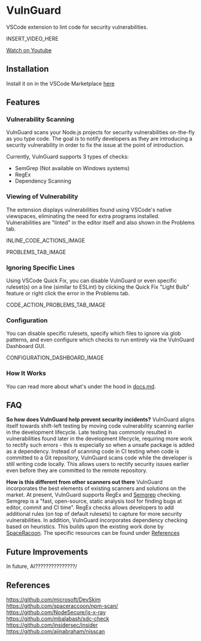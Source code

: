 # VulnGuard
VSCode extension to lint code for security vulnerabilities.

INSERT_VIDEO_HERE

[Watch on Youtube]()

## Installation
Install it on in the VSCode Marketplace [here](https://marketplace.visualstudio.com/items?itemName=itzybitzyspider.vulnguard)

## Features
### Vulnerability Scanning
VulnGuard scans your Node.js projects for security vulnerabilities on-the-fly as you type code. The goal is to notify developers as they are introducing a security vulnerability in order to fix the issue at the point of introduction.

Currently, VulnGuard supports 3 types of checks:
- SemGrep (Not available on Windows systems)
- RegEx
- Dependency Scanning

### Viewing of Vulnerability
The extension displays vulnerabilities found using VSCode's native viewspaces, eliminating the need for extra programs installed. Vulnerabilities are "linted" in the editor itself and also shown in the Problems tab.

INLINE_CODE_ACTIONS_IMAGE

PROBLEMS_TAB_IMAGE

### Ignoring Specific Lines
Using VSCode Quick Fix, you can disable VulnGuard or even specific ruleset(s) on a line (similar to ESLint) by clicking the Quick Fix "Light Bulb" feature or right click the error in the Problems tab.

CODE_ACTION_PROBLEMS_TAB_IMAGE

### Configuration
You can disable specific rulesets, specify which files to ignore via glob patterns, and even configure which checks to run entirely via the VulnGuard Dashboard GUI.

CONFIGURATION_DASHBOARD_IMAGE

### How It Works
You can read more about what's under the hood in [docs.md](./docs.md).

## FAQ
**So how does VulnGuard help prevent security incidents?**
VulnGuard aligns itself towards shift-left testing by moving code vulnerability scanning earlier in the development lifecycle. Late testing has commonly resulted in vulnerabilities found later in the development lifecycle, requiring more work to rectify such errors - this is especially so when a unsafe package is added as a dependency. Instead of scanning code in CI testing when code is committed to a Git repository, VulnGuard scans code while the developer is still writing code locally. This allows users to rectify security issues earlier even before they are committed to the remote repository. 

**How is this different from other scanners out there**
VulnGuard incorporates the best elements of existing scanners and solutions on the market. At present, VulnGuard supports RegEx and [Semgrep](https://semgrep.dev) checking. Semgrep is a "fast, open-source, static analysis tool for finding bugs at editor, commit and CI time". RegEx checks allows developers to add additional rules (on top of default rulesets) to capture for more security vulnerabilities. In addition, VulnGuard incorporates dependency checking based on heuristics. This builds upon the existing work done by [SpaceRacoon](https://github.com/spaceraccoon/). The specific resources can be found under [References](#references) 

## Future Improvements
In future, AI???????????????/

## References
https://github.com/microsoft/DevSkim
https://github.com/spaceraccoon/npm-scan/
https://github.com/NodeSecure/js-x-ray
https://github.com/mbalabash/sdc-check
https://github.com/insidersec/insider
https://github.com/ajinabraham/njsscan
